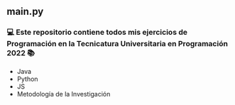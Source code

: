 ## main.py
### 💻 Este repositorio contiene todos mis ejercicios de Programación en la Tecnicatura Universitaria en Programación 2022 📚
- Java 
- Python 
- JS 
- Metodología de la Investigación
